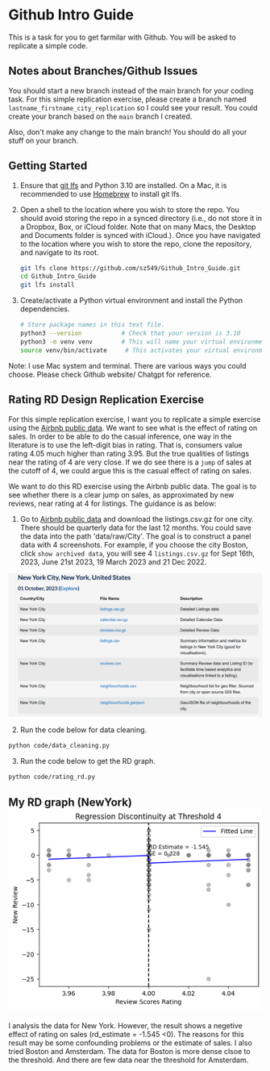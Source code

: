 # Github Intro Guide
This is a task for you to get farmilar with Github. You will be asked to replicate a simple code. 

## Notes about Branches/Github Issues

You should start a new branch instead of the main branch for your coding task. For this simple replication
exercise, please create a branch named `lastname_firstname_city_replication` so I could see your result. You could create 
your branch based on the `main` branch I created. 

Also, don't make any change to the main branch! You should do all your stuff on your branch.

## Getting Started

1. Ensure that [git lfs](https://git-lfs.github.com) and Python 3.10 are installed. On a Mac, it is recommended to use [Homebrew](https://brew.sh) to install git lfs.

2. Open a shell to the location where you wish to store the repo. You should avoid storing the repo in a synced directory (i.e., do not store it in a Dropbox, Box, or iCloud folder. Note that on many Macs, the Desktop and Documents folder is synced with iCloud.). Once you have navigated to the location where you wish to store the repo, clone the repository, and navigate to its root.
    ```bash
    git lfs clone https://github.com/sz549/Github_Intro_Guide.git
    cd Github_Intro_Guide
    git lfs install
    ```
3. Create/activate a Python virtual environment and install the Python dependencies.
    ```bash
    # Store package names in this text file.
    python3 --version           # Check that your version is 3.10
    python3 -m venv venv        # This will name your virtual environment "venv"
    source venv/bin/activate     # This activates your virtual environment
    ```

Note: I use Mac system and terminal. There are various ways you could choose. Please 
check Github website/ Chatgpt for reference. 

## Rating RD Design Replication Exercise 

For this simple replication exercise, I want you to replicate a simple exercise using the [Airbnb 
public data](http://insideairbnb.com/get-the-data/). We want to see what is the effect of rating on sales.
In order to be able to do the casual inference, one way in the literature is to use the left-digit bias in rating.
That is, consumers value rating 4.05 much higher than rating 3.95. But the true qualities of listings near 
the rating of 4 are very close. If we do see there is a `jump` of sales at the cutoff of 4, we could argue
this is the casual effect of rating on sales. 

We want to do this RD exercise using the Airbnb public data. The goal is to see whether there is a 
clear jump on sales, as approximated by new reviews, near rating at 4 for listings. The guidance is as below: 

1. Go to [Airbnb public data](http://insideairbnb.com/get-the-data/) and download the listings.csv.gz for one city. 
There should be quarterly data for the last 12 months. You could save the data into the path 'data/raw/City'. The goal 
is to construct a panel data with 4 screenshots. For example, if you choose the city Boston, click `show archived data`,
you will see 4 `listings.csv.gz` for Sept 16th, 2023, June 21st 2023, 19 March 2023 and 21 Dec 2022. 

![](NewYork_screenshot.png)

2. Run the code below for data cleaning. 

```bash
python code/data_cleaning.py
```
3. Run the code below to get the RD graph. 

```bash
python code/rating_rd.py
```

## My RD graph (NewYork)![](output/figure/rating_rd_4.png)

I analysis the data for New York. However, the result shows a negetive effect of rating on sales (rd_estimate = -1.545 <0). The reasons for this result may be some confounding problems or the estimate of sales. I also tried Boston and Amsterdam. The data for Boston is more dense clsoe to the threshold. And there are few data near the threshold for Amsterdam. 
